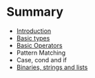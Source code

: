 # Summary

* [Introduction](README.md)
* [Basic types](basic-types.md)
* [Basic Operators](basic-operators.md)
* Pattern Matching
* Case, cond and if
* [Binaries, strings and lists](binaries-string-and-char-list.md)

